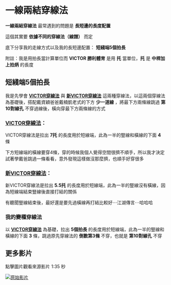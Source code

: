# 一線兩結穿線法
**一線兩結穿線法** 最常遇到的問題是 **長短邊的長度配置**

這個其實要 **依據不同的穿線法（線譜）** 而定

底下分享我的走線方式以及我的長短邊配置： **短綫端5個拍長**

附註：我是用拍長當計算單位而 **VICTOR 勝利體育** 是用 **托** 當單位，**托** 是 **中桿加上拍炳** 的長度

## **短綫端5個拍長**
我是先學會 [**VICTOR穿線法**](https://www.victorsport.com.tw/badmintonaz/1393) 與 [**新VICTOR穿線法**](https://www.victorsport.com.tw/badmintonaz/11348) 這兩種穿線法，以這兩個穿線法為基礎後，搭配戴資穎爸爸戴楠凱老式的下方 **少一道線** ，將最下方兩條線跳過 **第10對線孔** 不穿過線後，橫向穿最下方兩條線的方式

### [**VICTOR穿線法**](https://www.victorsport.com.tw/badmintonaz/1393)：
VICTOR穿線法是拉出 **7托** 的長度用於短線端，此為一半的豎線和橫線的下面 **4** 條

下方短線端的橫線要穿4條，穿的時候我個人覺得空間很擠不順手，所以我才決定試著學戴爸跳過一條看看，意外發現這樣做沒那麼擠，也順手好穿很多

### [**新VICTOR穿線法**](https://www.victorsport.com.tw/badmintonaz/11348)：
新VICTOR穿線法是拉出 **5.5托** 的長度用於短線端，此為一半的豎線沒有橫線，因為短線端結束豎線後直接打結的關係

有聽聞豎線結束後，最好還是要先過橫線再打結比較好⋯江湖傳言⋯哈哈哈

### 我的變種穿線法
以 [**VICTOR穿線法**](https://www.victorsport.com.tw/badmintonaz/1393) 為基礎，拉出 **5個拍長** 的長度用於短線端，此為一半的豎線和橫線的下面 **3** 條，跳過原先穿線法的 **倒數第3條** 不穿，也就是 **第10對線孔** 不穿

## 更多影片 

點擊圖片觀看來源影片 1:35 秒

[![原始影片](stringing-method.png)](https://youtu.be/oU7tfgaCS7w?t=95s)

